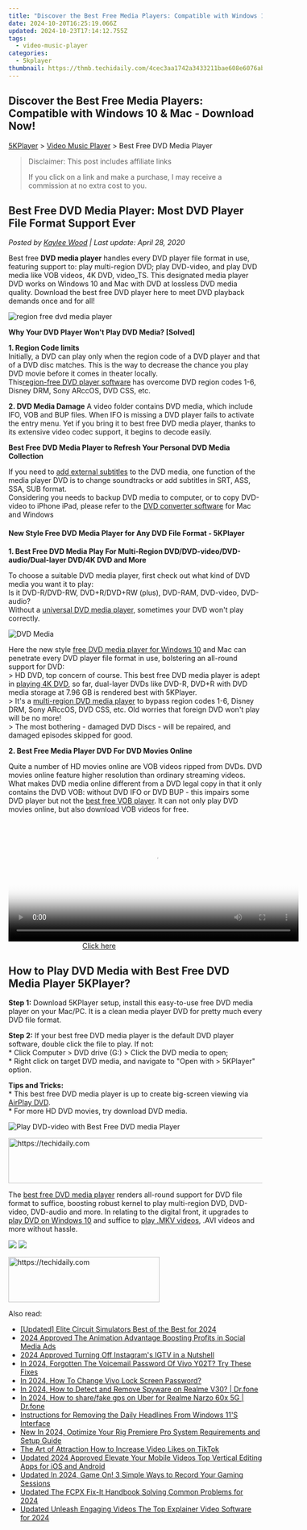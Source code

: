 ```yaml
---
title: "Discover the Best Free Media Players: Compatible with Windows 10 & Mac - Download Now!"
date: 2024-10-20T16:25:19.066Z
updated: 2024-10-23T17:14:12.755Z
tags:
  - video-music-player
categories:
  - 5kplayer
thumbnail: https://thmb.techidaily.com/4cec3aa1742a3433211bae608e6076ab0be16711586cda8948bb2850cfb34e6d.jpg
---
```


## Discover the Best Free Media Players: Compatible with Windows 10 & Mac - Download Now!

[5KPlayer](https://tools.techidaily.com/5kplayer/products/) \> [Video Music Player](https://tools.techidaily.com/5kplayer/video-music-player/) \> Best Free DVD Media Player

>  Disclaimer: This post includes affiliate links
>
>  If you click on a link and make a purchase, I may receive a commission at no extra cost to you.
>

## Best Free DVD Media Player: Most DVD Player File Format Support Ever

 _Posted by [Kaylee Wood](https://www.quora.com/profile/Amanda-Hu-21) | Last update: April 28, 2020_

Best free **DVD media player** handles every DVD player file format in use, featuring support to: play multi-region DVD; play DVD-video, and play DVD media like VOB videos, 4K DVD, video\_TS. This designated media player DVD works on Windows 10 and Mac with DVD at lossless DVD media quality. Download the best free DVD player here to meet DVD playback demands once and for all! 

![region free dvd media player](https://www.5kplayer.com/video-music-player/img/5k-region-code-yxt-112001.jpg) 

**Why Your DVD Player Won't Play DVD Media? \[Solved\]** 

**1\. Region Code limits**  
Initially, a DVD can play only when the region code of a DVD player and that of a DVD disc matches. This is the way to decrease the chance you play DVD movie before it comes in theater locally.  
This[region-free DVD player software](https://tools.techidaily.com/5kplayer/video-music-player/) has overcome DVD region codes 1-6, Disney DRM, Sony ARccOS, DVD CSS, etc.

**2\. DVD Media Damage** 
 A video folder contains DVD media, which include IFO, VOB and BUP files. When IFO is missing a DVD player fails to activate the entry menu. Yet if you bring it to best free DVD media player, thanks to its extensive video codec support, it begins to decode easily.

**Best Free DVD Media Player to Refresh Your Personal DVD Media Collection** 

If you need to [add external subtitles](https://tools.techidaily.com/5kplayer/video-music-player/) to the DVD media, one function of the media player DVD is to change soundtracks or add subtitles in SRT, ASS, SSA, SUB format.  
Considering you needs to backup DVD media to computer, or to copy DVD-video to iPhone iPad, please refer to the [DVD converter software](https://tools.techidaily.com/5kplayer/products/) for Mac and Windows

#### **New Style Free DVD Media Player for Any DVD File Format - 5KPlayer**

**1\. Best Free DVD Media Play For Multi-Region DVD/DVD-video/DVD-audio/Dual-layer DVD/4K DVD and More** 

To choose a suitable DVD media player, first check out what kind of DVD media you want it to play:  
 Is it DVD-R/DVD-RW, DVD+R/DVD+RW (plus), DVD-RAM, DVD-video, DVD-audio?   
 Without a [universal DVD media player](https://tools.techidaily.com/5kplayer/video-music-player/), sometimes your DVD won't play correctly.

![DVD Media](https://www.5kplayer.com/video-music-player/img/5kp-watch-disney-movies-zjy.jpg) 

Here the new style [free DVD media player for Windows 10](https://tools.techidaily.com/5kplayer/video-music-player/) and Mac can penetrate every DVD player file format in use, bolstering an all-round support for DVD:  
\> HD DVD, top concern of course. This best free DVD media player is adept in [playing 4K DVD](https://tools.techidaily.com/5kplayer/video-music-player/), so far, dual-layer DVDs like DVD-R, DVD+R with DVD media storage at 7.96 GB is rendered best with 5KPlayer.  
\> It's a [multi-region DVD media player](https://tools.techidaily.com/5kplayer/video-music-player/) to bypass region codes 1-6, Disney DRM, Sony ARccOS, DVD CSS, etc. Old worries that foreign DVD won't play will be no more!  
\> The most bothering - damaged DVD Discs - will be repaired, and damaged episodes skipped for good.

**2\. Best Free Media Player DVD For DVD Movies Online** 

Quite a number of HD movies online are VOB videos ripped from DVDs. DVD movies online feature higher resolution than ordinary streaming videos.  
 What makes DVD media online different from a DVD legal copy in that it only contains the DVD VOB: without DVD IFO or DVD BUP - this impairs some DVD player but not the [best free VOB player](https://tools.techidaily.com/5kplayer/video-music-player/). It can not only play DVD movies online, but also download VOB videos for free. 

<!-- affiliate ads begin -->
<span id="1983551">
					<video width="576" height="240" style="cursor:pointer"
           poster="//a.impactradius-go.com/display-clicktoplayimage/1983551.png"
           onclick="if(!this.playClicked){this.play();this.setAttribute('controls',true);this.playClicked=true;}">
	   <source src="//a.impactradius-go.com/display-ad/22993-1983551">
	   <img src="//a.impactradius-go.com/display-clicktoplayimage/1983551.png" style="border: none; height: 100%; width: 100%; object-fit: contain">
	</video>
	<div style="width:360px;text-align:center"><a href="javascript:window.open(decodeURIComponent('https%3A%2F%2Fhomestyler.sjv.io%2Fc%2F5597632%2F1983551%2F22993'), '_blank');void(0);">Click here</a></div>
</span>
<img height="0" width="0" src="https://imp.pxf.io/i/5597632/1983551/22993" style="position:absolute;visibility:hidden;" border="0" />
<!-- affiliate ads end -->

## How to Play DVD Media with Best Free DVD Media Player 5KPlayer?

**Step 1:** Download 5KPlayer setup, install this easy-to-use free DVD media player on your Mac/PC. It is a clean media player DVD for pretty much every DVD file format. 

**Step 2:**  If your best free DVD media player is the default DVD player software, double click the file to play. If not:  
 \* Click Computer > DVD drive (G:) > Click the DVD media to open;  
 \* Right click on target DVD media, and navigate to "Open with > 5KPlayer" option.

**Tips and Tricks:**   
 \* This best free DVD media player is up to create big-screen viewing via [AirPlay DVD](https://tools.techidaily.com/5kplayer/airplay/).  
 \* For more HD DVD movies, try download DVD media.  

![Play DVD-video with Best Free DVD media Player](https://www.5kplayer.com/video-music-player/img/dvd-player.jpg) 

<!-- affiliate ads begin -->
<a href="https://appsumo.8odi.net/c/5597632/2049378/7443" target="_top" id="2049378">
  <img src="//a.impactradius-go.com/display-ad/7443-2049378" border="0" alt="https://techidaily.com" width="728" height="90"/>
</a>
<img height="0" width="0" src="https://appsumo.8odi.net/i/5597632/2049378/7443" style="position:absolute;visibility:hidden;" border="0" />
<!-- affiliate ads end -->

The [best free DVD media player](https://tools.techidaily.com/5kplayer/video-music-player/) renders all-round support for DVD file format to suffice, boosting robust kernel to play multi-region DVD, DVD-video, DVD-audio and more. In relating to the digital front, it upgrades to [play DVD on Windows 10](https://tools.techidaily.com/5kplayer/video-music-player/) and suffice to [play .MKV videos](https://tools.techidaily.com/5kplayer/video-music-player/), .AVI videos and more without hassle.

[![](https://www.5kplayer.com/video-music-player/../button/freedownwhitewin.png)](https://tools.techidaily.com/5kplayer/products/) [![](https://www.5kplayer.com/video-music-player/../button/freedownbackmac.png)](https://tools.techidaily.com/5kplayer/products/)

<!-- affiliate ads begin -->
<a href="https://aligracehair.sjv.io/c/5597632/1938677/19272" target="_top" id="1938677">
  <img src="//a.impactradius-go.com/display-ad/19272-1938677" border="0" alt="https://techidaily.com" width="300" height="90"/>
</a>
<img height="0" width="0" src="https://aligracehair.sjv.io/i/5597632/1938677/19272" style="position:absolute;visibility:hidden;" border="0" />
<!-- affiliate ads end -->

<ins class="adsbygoogle"
     style="display:block"
     data-ad-format="autorelaxed"
     data-ad-client="ca-pub-7571918770474297"
     data-ad-slot="1223367746"></ins>

<ins class="adsbygoogle"
     style="display:block"
     data-ad-client="ca-pub-7571918770474297"
     data-ad-slot="8358498916"
     data-ad-format="auto"
     data-full-width-responsive="true"></ins>

<span class="atpl-alsoreadstyle">Also read:</span>
<div><ul>
<li><a href="https://screen-sharing-recording.techidaily.com/updated-elite-circuit-simulators-best-of-the-best-for-2024/"><u>[Updated] Elite Circuit Simulators Best of the Best for 2024</u></a></li>
<li><a href="https://facebook-clips.techidaily.com/2024-approved-the-animation-advantage-boosting-profits-in-social-media-ads/"><u>2024 Approved The Animation Advantage Boosting Profits in Social Media Ads</u></a></li>
<li><a href="https://instagram-videos.techidaily.com/2024-approved-turning-off-instagrams-igtv-in-a-nutshell/"><u>2024 Approved Turning Off Instagram's IGTV in a Nutshell</u></a></li>
<li><a href="https://android-unlock.techidaily.com/in-2024-forgotten-the-voicemail-password-of-vivo-y02t-try-these-fixes-by-drfone-android/"><u>In 2024, Forgotten The Voicemail Password Of Vivo Y02T? Try These Fixes</u></a></li>
<li><a href="https://android-unlock.techidaily.com/in-2024-how-to-change-vivo-lock-screen-password-by-drfone-android/"><u>In 2024, How To Change Vivo Lock Screen Password?</u></a></li>
<li><a href="https://android-location-track.techidaily.com/in-2024-how-to-detect-and-remove-spyware-on-realme-v30-drfone-by-drfone-virtual-android/"><u>In 2024, How to Detect and Remove Spyware on Realme V30? | Dr.fone</u></a></li>
<li><a href="https://review-topics.techidaily.com/in-2024-how-to-sharefake-gps-on-uber-for-realme-narzo-60x-5g-drfone-by-drfone-virtual-android/"><u>In 2024, How to share/fake gps on Uber for Realme Narzo 60x 5G | Dr.fone</u></a></li>
<li><a href="https://tech-recovery.techidaily.com/instructions-for-removing-the-daily-headlines-from-windows-11s-interface/"><u>Instructions for Removing the Daily Headlines From Windows 11'S Interface</u></a></li>
<li><a href="https://video-ai-editor.techidaily.com/new-in-2024-optimize-your-rig-premiere-pro-system-requirements-and-setup-guide/"><u>New In 2024, Optimize Your Rig Premiere Pro System Requirements and Setup Guide</u></a></li>
<li><a href="https://extra-hints.techidaily.com/the-art-of-attraction-how-to-increase-video-likes-on-tiktok/"><u>The Art of Attraction How to Increase Video Likes on TikTok</u></a></li>
<li><a href="https://video-ai-editor.techidaily.com/updated-2024-approved-elevate-your-mobile-videos-top-vertical-editing-apps-for-ios-and-android/"><u>Updated 2024 Approved Elevate Your Mobile Videos Top Vertical Editing Apps for iOS and Android</u></a></li>
<li><a href="https://video-ai-editor.techidaily.com/updated-in-2024-game-on-3-simple-ways-to-record-your-gaming-sessions/"><u>Updated In 2024, Game On! 3 Simple Ways to Record Your Gaming Sessions</u></a></li>
<li><a href="https://video-ai-editor.techidaily.com/updated-the-fcpx-fix-it-handbook-solving-common-problems-for-2024/"><u>Updated The FCPX Fix-It Handbook Solving Common Problems for 2024</u></a></li>
<li><a href="https://video-ai-editor.techidaily.com/updated-unleash-engaging-videos-the-top-explainer-video-software-for-2024/"><u>Updated Unleash Engaging Videos The Top Explainer Video Software for 2024</u></a></li>
</ul></div>

